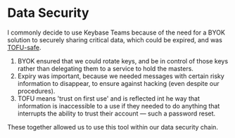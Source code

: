 # Data Security

I commonly decide to use Keybase Teams because of the  need for a BYOK solution to securely sharing critical data, which could be expired, and was [TOFU-safe](https://keybase.io/blog/chat-apps-softer-than-tofu).

1. BYOK ensured that we could rotate keys, and be in control of those keys rather than delegating them to a service to hold the masters. 
1. Expiry was important, because we needed messages with certain risky information to disappear, to ensure against hacking (even despite our procedures). 
1. TOFU means 'trust on first use' and is reflected int he way that information is inaccessible to a use if they needed to do anything that interrupts the ability to trust their account — such a password reset.  

These together allowed us to use this tool within our data security chain.
